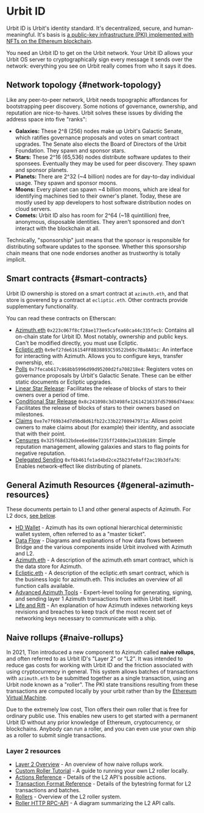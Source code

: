# Urbit ID

Urbit ID is Urbit's identity standard. It's decentralized, secure, and human-meaningful. It's basis is [a public-key infrastructure (PKI) implemented with NFTs on the Ethereum blockchain](https://urbit.org/blog/pki-maze).

You need an Urbit ID to get on the Urbit network. Your Urbit ID allows your Urbit OS server to cryptographically sign every message it sends over the network: everything you see on Urbit really comes from who it says it does.

## Network topology {#network-topology}

Like any peer-to-peer network, Urbit needs topographic affordances for bootstrapping peer discovery. Some notions of governance, ownership, and reputation are nice-to-haves. Urbit solves these issues by dividing the address space into five "ranks":

- **Galaxies:** These 2^8 (256) nodes make up Urbit's Galactic Senate, which ratifies governance proposals and votes on smart contract upgrades. The Senate also elects the Board of Directors of the Urbit Foundation. They spawn and sponsor stars.
- **Stars:** These 2^16 (65,536) nodes distribute software updates to their sponsees. Eventually they may be used for peer discovery. They spawn and sponsor planets.
- **Planets:** There are 2^32 (~4 billion) nodes are for day-to-day individual usage. They spawn and sponsor moons.
- **Moons:** Every planet can spawn ~4 billion moons, which are ideal for identifying machines tied to their owner's planet. Today, these are mostly used by app developers to host software distribution nodes on cloud servers.
- **Comets:** Urbit ID also has room for 2^64 (~18 quintillion) free, anonymous, disposable identities. They aren't sponsored and don't interact with the blockchain at all.

Technically, "sponsorship" just means that the sponsor is responsible for distributing software updates to the sponsee. Whether this sponsorship chain means that one node endorses another as trustworthy is totally implicit.

## Smart contracts {#smart-contracts}

Urbit ID ownership is stored on a smart contract at `azimuth.eth`, and that store is goverend by a contract at `ecliptic.eth`. Other contracts provide supplementary functionality.

You can read these contracts on Etherscan:
- [Azimuth.eth](https://etherscan.io/address/azimuth.eth) `0x223c067f8cf28ae173ee5cafea60ca44c335fecb`: Contains all on-chain state for Urbit ID. Most notably, ownership and public keys. Can't be modified directly, you must use Ecliptic.
- [Ecliptic.eth](https://etherscan.io/address/ecliptic.eth) `0x9ef27de616154FF8B38893C59522b69c7Ba8A81c`: An interface for interacting with Azimuth. Allows you to configure keys, transfer ownership, etc.
- [Polls](https://etherscan.io/address/0x7fecab617c868bb5996d99d95200d2fa708218e4) `0x7fecab617c868bb5996d99d95200d2fa708218e4`: Registers votes on governance proposals by Urbit's Galactic Senate. These can be either static documents or Ecliptic upgrades.
- [Linear Star Release](https://etherscan.io/address/0x86cd9cd0992f04231751e3761de45cecea5d1801): Facilitates the release of blocks of stars to their owners over a period of time.
- [Conditional Star Release](https://etherscan.io/address/0x8c241098c3d3498fe1261421633fd57986d74aea) `0x8c241098c3d3498fe1261421633fd57986d74aea`: Facilitates the release of blocks of stars to their owners based on milestones.
- [Claims](https://etherscan.io/address/0xe7e7f69b34d7d9bd8d61fb22c33b22708947971a) `0xe7e7f69b34d7d9bd8d61fb22c33b22708947971a`: Allows point owners to make claims about (for example) their identity, and associate that with their point.
- [Censures](https://etherscan.io/address/0x325f68d32bdee6ed86e7235ff2480e2a433d6189) `0x325f68d32bdee6ed86e7235ff2480e2a433d6189`: Simple reputation management, allowing galaxies and stars to flag points for negative reputation.
- [Delegated Sending](https://etherscan.io/address/0xf6b461fe1ad4bd2ce25b23fe0aff2ac19b3dfa76) `0xf6b461fe1ad4bd2ce25b23fe0aff2ac19b3dfa76`: Enables network-effect like distributing of planets.

## General Azimuth Resources {#general-azimuth-resources}

These documents pertain to L1 and other general aspects of Azimuth. For L2 docs, [see below](#naive-rollups).

- [HD Wallet](./concepts/hd-wallet.md) - Azimuth has its own optional hierarchical deterministic wallet system, often referred to as a "master ticket".
- [Data Flow](./concepts/flow.md) - Diagrams and explanations of how data flows between Bridge and the various components inside Urbit involved with Azimuth and L2.
- [Azimuth.eth](./reference/azimuth-eth.md) - A description of the azimuth.eth smart contract, which is the data store for Azimuth.
- [Ecliptic.eth](./reference/ecliptic.md) - A description of the ecliptic.eth smart contract, which is the business logic for azimuth.eth. This includes an overview of all function calls available.
- [Advanced Azimuth Tools](./guides/advanced-azimuth-tools.md) - Expert-level tooling for generating, signing, and sending layer 1 Azimuth transactions from within Urbit itself.
- [Life and Rift](./concepts/life-and-rift.md) - An explanation of how Azimuth indexes networking keys revisions and breaches to keep track of the most recent set of networking keys necessary to communicate with a ship.

## Naive rollups {#naive-rollups}

In 2021, Tlon introduced a new component to Azimuth called **naive rollups**, and often referred to as Urbit ID's "Layer 2" or "L2". It was intended to reduce gas costs for working with Urbit ID and the friction associated with using cryptocurrency in general. This system allows batches of transactions with `azimuth.eth` to be submitted together as a single transaction, using an Urbit node known as a "roller". The PKI state transitions resulting from these transactions are computed locally by your urbit rather than by the [Ethereum Virtual Machine](https://ethereum.org/en/developers/docs/evm/).

Due to the extremely low cost, Tlon offers their own roller that is free for ordinary public use. This enables new users to get started with a permanent Urbit ID without any prior knowledge of Ethereum, cryptocurrency, or blockchains. Anybody can run a roller, and you can even use your own ship as a roller to submit single transactions.

### Layer 2 resources

- [Layer 2 Overview](concepts/layer2.md) - An overview of how naive rollups work.
- [Custom Roller Tutorial](guides/roller-tutorial.md) - A guide to running your own L2 roller locally.
- [Actions Reference](reference/l2-actions.md) - Details of the L2 API's possible actions.
- [Transaction Format Reference](reference/bytestring.md) - Details of the bytestring format for L2 transactions and batches.
- [Rollers](reference/roller.md) - Overview of the L2 roller system.
- [Roller HTTP RPC-API](reference/roller.md) - A diagram summarizing the L2 API calls.
